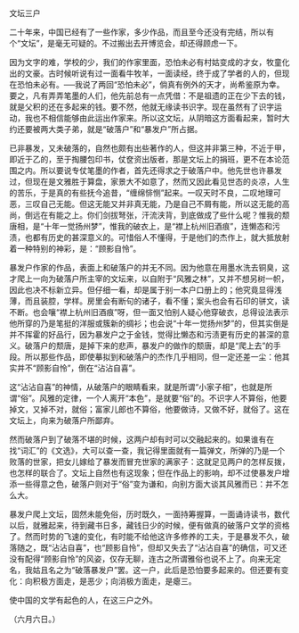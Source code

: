 文坛三户

  

二十年来，中国已经有了一些作家，多少作品，而且至今还没有完结，所以有个“文坛”，是毫无可疑的。不过搬出去开博览会，却还得顾虑一下。

因为文字的难，学校的少，我们的作家里面，恐怕未必有村姑变成的才女，牧童化出的文豪。古时候听说有过一面看牛牧羊，一面读经，终于成了学者的人的，但现在恐怕未必有。──我说了两回“恐怕未必”，倘真有例外的天才，尚希鉴原为幸。要之，凡有弄弄笔墨的人们，他先前总有一点凭借：不是祖遗的正在少下去的钱，就是父积的还在多起来的钱。要不然，他就无缘读书识字。现在虽然有了识字运动，我也不相信能够由此运出作家来。所以这文坛，从阴暗这方面看起来，暂时大约还要被两大类子弟，就是“破落户”和“暴发户”所占据。

已非暴发，又未破落的，自然也颇有出些著作的人，但这并非第三种，不近于甲，即近于乙的，至于掏腰包印书，仗奁资出版者，那是文坛上的捐班，更不在本论范围之内。所以要说专仗笔墨的作者，首先还得求之于破落户中。他先世也许暴发过，但现在是文雅胜于算盘，家景大不如意了，然而又因此看见世态的炎凉，人生的苦乐，于是真的有些抚今追昔，“缠绵悱恻”起来。一叹天时不良，二叹地理可恶，三叹自己无能。但这无能又并非真无能，乃是自己不屑有能，所以这无能的高尚，倒远在有能之上。你们剑拔弩张，汗流浃背，到底做成了些什么呢？惟我的颓唐相，是“十年一觉扬州梦”，惟我的破衣上，是“襟上杭州旧酒痕”，连懒态和污渍，也都有历史的甚深意义的。可惜俗人不懂得，于是他们的杰作上，就大抵放射着一种特别的神彩，是：“顾影自怜”。

暴发户作家的作品，表面上和破落户的并无不同。因为他意在用墨水洗去铜臭，这才爬上一向为破落户所主宰的文坛来，以自附于“风雅之林”，又并不想另树一帜，因此也决不标新立异。但仔细一看，却是属于别一本户口册上的；他究竟显得浅薄，而且装腔，学样。房里会有断句的诸子，看不懂；案头也会有石印的骈文，读不断。也会嚷“襟上杭州旧酒痕”呀，但一面又怕别人疑心他穿破衣，总得设法表示他所穿的乃是笔挺的洋服或簇新的绸衫；也会说“十年一觉扬州梦”的，但其实倒是并不挥霍的好品行，因为暴发户之于金钱，觉得比懒态和污渍更有历史的甚深的意义。破落户的颓唐，是掉下来的悲声，暴发户的做作的颓唐，却是“爬上去”的手段。所以那些作品，即使摹拟到和破落户的杰作几乎相同，但一定还差一尘：他其实并不“顾影自怜”，倒在“沾沾自喜”。

这“沾沾自喜”的神情，从破落户的眼睛看来，就是所谓“小家子相”，也就是所谓“俗”。风雅的定律，一个人离开“本色”，是就要“俗”的。不识字人不算俗，他要掉文，又掉不对，就俗；富家儿郎也不算俗，他要做诗，又做不好，就俗了。这在文坛上，向来为破落户所鄙弃。

然而破落户到了破落不堪的时候，这两户却有时可以交融起来的。如果谁有在找“词汇”的《文选》，大可以查一查，我记得里面就有一篇弹文，所弹的乃是一个败落的世家，把女儿嫁给了暴发而冒充世家的满家子：这就足见两户的怎样反拨，也怎样的联合了。文坛上自然也有这现象；但在作品上的影响，却不过使暴发户增添一些得意之色，破落户则对于“俗”变为谦和，向别方面大谈其风雅而已：并不怎么大。

暴发户爬上文坛，固然未能免俗，历时既久，一面持筹握算，一面诵诗读书，数代以后，就雅起来，待到藏书日多，藏钱日少的时候，便有做真的破落户文学的资格了。然而时势的飞速的变化，有时能不给他这许多修养的工夫，于是暴发不久，破落随之，既“沾沾自喜”，也“顾影自怜”，但却又失去了“沾沾自喜”的确信，可又还没有配得“顾影自怜”的风姿，仅存无聊，连古之所谓雅俗也说不上了。向来无定名，我姑且名之为“破落暴发户”罢。这一户，此后是恐怕要多起来的。但还要有变化：向积极方面走，是恶少；向消极方面走，是瘪三。

使中国的文学有起色的人，在这三户之外。

  

（六月六日。）